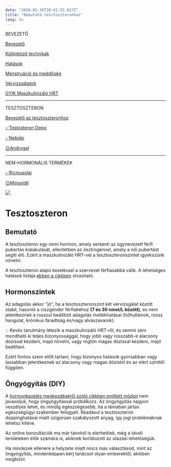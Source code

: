 ```yaml
---
date: "2020-01-26T20:41:55.827Z"
title: "Bemutató tesztoszteronhoz"
lang: hu
---
```


<div class="floating-columns">

<div class="floating-bar">

BEVEZETŐ

[Bevezető](/#/entry?id=maszkulinizalo-hormonterapia)

[Különböző technikák](/#/entry?id=maszkulinizalo-hormonterapia-technikak)

[Hatások](/#/entry?id=maszkulinizalo-hormonterapia-hatasok)


[Menstruáció és meddőség](/#/entry?id=maszkulinizalo-hormonterapia-menstruacio-meddoseg)

[Vérvizsgálatok](/#/entry?id=maszkulinizalo-hormonterapia-vervizsgalatok)

[GYIK Maszkulinizáló HRT](/#/entry?id=maszkulinizalo-hormonterapia-gyik)


<hr />

TESZTOSZTERON

[Bevezető az tesztoszteronhoz](/#/entry?id=tesztoszteron)

[✅Testosteron Depo](/#/entry?id=maszkulinizalo-injekciok)

[✅Nebido](/#/entry?id=nebido)

[😐Androgel](/#/entry?id=androgel)

<hr />

NEM-HORMONÁLIS TERMÉKEK

[✅Ricinusolaj](/#/entry?id=ricinusolaj)

[😐Minoxidil](/#/entry?id=minoxidil)

</div>

<div class="wiki-content">

<div class="header-image"><img src="assets/images/undraw_medical_care.svg" /></div>

# Tesztoszteron

## Bemutató

A tesztoszteron egy nemi hormon, amely serkenti az úgynevezett férfi pubertás kialakulását, ellentétben az ösztrogénnel, amely a női pubertást segíti elő. Ezért a maszkulinizáló HRT-vel a tesztoszteronszintet igyekszünk növelni. 

A tesztoszteron alapú kezeléssel a szervezet férfiasabbá válik. A lehetséges hatások listája [ebben a cikkben](/#/entry?id=maszkulinizalo-hormonterapia-hatasok) olvasható.

## Hormonszintek

Az adagolás akkor "jó", ha a tesztoszteronszint két vérvizsgálat között stabil, hasonló a ciszgender férfiakéhoz **(7 és 30 nmol/L között)**, és nem jelentkeznek a rosszul beállított adagolás mellékhatásai (hőhullámok, rossz hangulat, krónikus fáradtság és/vagy alvászavarok).

<div class="infobox info">

💡 Kevés tanulmány létezik a maszkulinizáló HRT-ről, és semmi sem mondható ki teljes bizonyossággal, hogy jobb vagy rosszabb-e alacsony dózissal kezdeni, majd növelni, vagy rögtön magas dózissal kezdeni, majd beállítani.

</div>

Ezért fontos szem előtt tartani, hogy bizonyos hatások gyorsabban vagy lassabban jelentkeznek az alacsony vagy magas dózistól és az elért szinttől függően.

## Öngyógyítás (DIY)

A [hormonkezelés megkezdéséről szóló cikkben említett módon](/#/entry?id=hormonterapia-elkezdese) nem javasoljuk, hogy öngyógyítással próbálkozz. Az öngyógyítás nagyon veszélyes lehet, és mindig egészségesebb, ha a témában jártas egészségügyi szakember felügyeli. Ráadásul a tesztoszteron doppinghatásai miatt szigorúan szabályozott anyag, így jogi problémáknak lehetsz kitéve.

Az online konzultációk ma már távolról is elérhetőek, még a távoli területeken élők számára is, akiknek korlátozott az utazási lehetőségük.

Ha mindezek ellenére a helyzete miatt nincs más választásod, mint az öngyógyítás, mindenképpen kérj tanácsot olyan emberektől, akikben megbízol.

</div>
